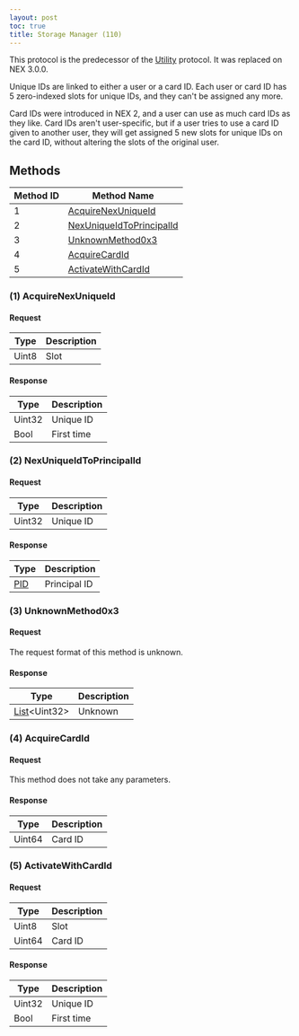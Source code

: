 ```yaml
---
layout: post
toc: true
title: Storage Manager (110)
---
```


This protocol is the predecessor of the [Utility](/docs/nex/protocols/utility) protocol. It was replaced on NEX 3.0.0.

Unique IDs are linked to either a user or a card ID. Each user or card ID has 5 zero-indexed slots for unique IDs, and they can't be assigned any more.

Card IDs were introduced in NEX 2, and a user can use as much card IDs as they like. Card IDs aren't user-specific, but if a user tries to use a card ID given to another user, they will get assigned 5 new slots for unique IDs on the card ID, without altering the slots of the original user.

## Methods

| Method ID | Method Name                                             |
|-----------|---------------------------------------------------------|
| 1         | [AcquireNexUniqueId](#1-acquirenexuniqueid)             |
| 2         | [NexUniqueIdToPrincipalId](#2-nexuniqueidtoprincipalid) |
| 3         | [UnknownMethod0x3](#3-unknownmethod0x3)                 |
| 4         | [AcquireCardId](#4-acquirecardid)                       |
| 5         | [ActivateWithCardId](#5-activatewithcardid)             |

### (1) AcquireNexUniqueId
#### Request

| Type   | Description |
|--------|-------------|
| Uint8  | Slot        |

#### Response

| Type   | Description |
|--------|-------------|
| Uint32 | Unique ID   |
| Bool   | First time  |

### (2) NexUniqueIdToPrincipalId
#### Request

| Type   | Description |
|--------|-------------|
| Uint32 | Unique ID   |

#### Response

| Type  | Description  |
|-------|--------------|
| [PID] | Principal ID |

### (3) UnknownMethod0x3
#### Request

The request format of this method is unknown.

#### Response

| Type                 | Description |
|----------------------|-------------|
| [List]&lt;Uint32&gt; | Unknown     |

### (4) AcquireCardId
#### Request
This method does not take any parameters.

#### Response

| Type   | Description |
|--------|-------------|
| Uint64 | Card ID     |

### (5) ActivateWithCardId
#### Request

| Type   | Description |
|--------|-------------|
| Uint8  | Slot        |
| Uint64 | Card ID     |

#### Response

| Type   | Description |
|--------|-------------|
| Uint32 | Unique ID   |
| Bool   | First time  |

[PID]: /docs/nex/types#pid
[List]: /docs/nex/types#list
